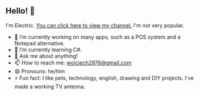 ## Hello! 👋

I'm Electric. <a href="https://www.youtube.com/@electricboy2023">You can click here to view my channel.</a> I'm not very popular.
- 🔭 I’m currently working on many apps, such as a POS system and a Notepad alternative.
- 🌱 I’m currently learning C#.
- 💬 Ask me about anything!
- 📫 How to reach me: <a href="mailto:wojciech2976@gmail.com">wojciech2976@gmail.com</a>
- 😄 Pronouns: he/him
- ⚡ Fun fact: I like pets, technology, english, drawing and DIY projects. I've made a working TV antenna.
